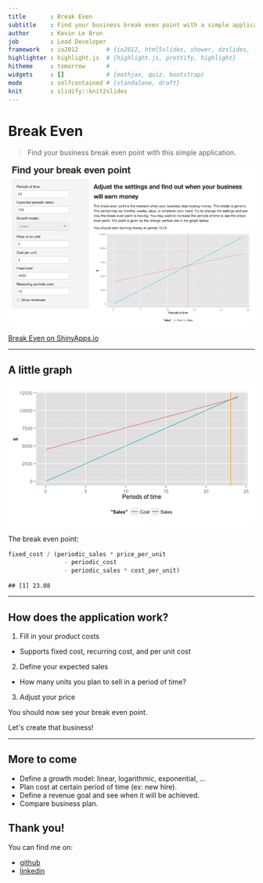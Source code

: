 ```yaml
---
title       : Break Even
subtitle    : Find your business break even point with a simple application.
author      : Kevin Le Brun
job         : Lead Developer
framework   : io2012        # {io2012, html5slides, shower, dzslides, ...}
highlighter : highlight.js  # {highlight.js, prettify, highlight}
hitheme     : tomorrow      #
widgets     : []            # {mathjax, quiz, bootstrap}
mode        : selfcontained # {standalone, draft}
knit        : slidify::knit2slides
---
```


# Break Even

> Find your business break even point with this simple application.

![800](assets/img/shiny-app.png)

[Break Even on ShinyApps.io](http://kevinlebrun.shinyapps.io/shiny-first-application/)

---

## A little graph

![plot of chunk unnamed-chunk-1](assets/fig/unnamed-chunk-1.png) 

The break even point:


```r
fixed_cost / (periodic_sales * price_per_unit
                - periodic_cost
                - periodic_sales * cost_per_unit)
```

```
## [1] 23.08
```

---

## How does the application work?

 1. Fill in your product costs
   - Supports fixed cost, recurring cost, and per unit cost
 2. Define your expected sales
   - How many units you plan to sell in a period of time?
 3. Adjust your price

You should now see your break even point.

Let's create that business!

---

## More to come

 - Define a growth model: linear, logarithmic, exponential, ...
 - Plan cost at certain period of time (ex: new hire).
 - Define a revenue goal and see when it will be achieved.
 - Compare business plan.

## Thank you!

You can find me on:

 - [github](https://github.com/kevinlebrun)
 - [linkedin](https://www.linkedin.com/in/kevinlebrun)
